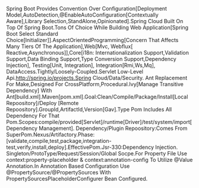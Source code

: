 Spring Boot Provides Convention Over Configuration[Deployment Model,AutoDetection,@EnableAutoConfiguration[Contextually Aware],Library Selection,StandAlone,Opinionated].Spring Cloud Built On Top 
Of Spring Boot.Tons Of Choice While Building Web Application[Spring Boot Select Standard Choice[Initializer]].AspectOrientedProgramming[Concern That Affects Many Tiers Of The Application],Web[Mvc,
Webflux[ Reactive,Asynchronous]],Core[i18n: Internationalization Support,Validation Support,Data Binding Support,Type Conversion Support,Dependency Injection], Testing[Unit, Integration], 
Integration[Rmi,Ws,Mq], DataAccess.Tightly/Loosely-Coupled.Servlet Low-Level Api.http://spring.io/projects.Spring Cloud/Data/Security.
Ant Replacement For Make,Designed For CrossPlatform,Procedural.Ivy[Manage Transitive Dependency] With Ant[build.xml].Maven[pom.xml].Goal:Clean/Compile/Package/Install[Local Repoository]/Deploy
[Remote Repoository].GroupId,ArtifactId,Version[Gav].Type Pom Includes All Dependency For That Pom.Scopes:compile/provided[Servlet]/runtime[Driver]/test/system/import[Dependency Management].
Dependency/Plugin Repoository:Comes From SuperPom.Nexus/Artifactory.Phase:[validate,compile,test,package,integration-test,verify,install,deploy].EffectivePom.Jsr-330:Dependency Injection.
Singleton/ProtoType/Request/Session/Global Socpe.For Property File Use context:property-placeholder & context:annotation-config To Utilize @Value  Annotation.In Annotation Based Configuration Use @PropertySource/@PropertySources With PropertySourcesPlaceholderConfigurer Bean Configured.
